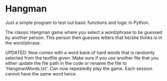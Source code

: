 # Hangman

Just a simple program to test out basic functions and logic in Python.

The classic Hangman game where you select a word/phrase to be guessed by another person. This person then guesses letters that he/she thinks is in the word/phrase.

UPDATED: Now comes with a word bank of hard words that is randomly selected from the textfile given. Make sure if you use another file that you either update the file path in the code or rename the file to 'HangmanWords.txt'. Can now repeatedly play the game. Each session cannot have the same word twice.

